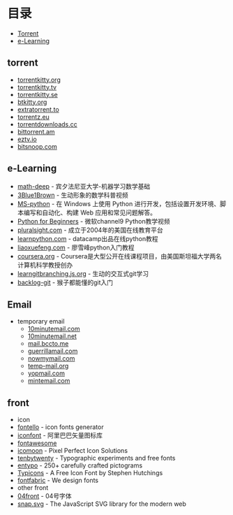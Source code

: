 目录
=================

* [Torrent](#Torrent)
* [e-Learning](#e-Learning)   
## torrent
* [torrentkitty.org](http://www.torrentkitty.org/)
* [torrentkitty.tv](http://www.torrentkitty.tv/)
* [torrentkitty.se](http://www.torrentkitty.se/)
* [btkitty.org](http://btkitty.org/)
* [extratorrent.to](https://extratorrent.to/)  
* [torrentz.eu](https://torrentz.eu/)  
* [torrentdownloads.cc](http://www.torrentdownloads.cc/) 
* [bittorrent.am](http://www.bittorrent.am/) 
* [eztv.io](https://eztv.io/) 
* [bitsnoop.com](https://bitsnoop.com/) 

## e-Learning
* [math-deep](http://www.cis.upenn.edu/~jean/math-basics.pdf) - 宾夕法尼亚大学-机器学习数学基础
* [3Blue1Brown](https://www.3blue1brown.com/) - 生动形象的数学科普视频
* [MS-python](https://docs.microsoft.com/zh-cn/windows/python/) - 在 Windows 上使用 Python 进行开发，包括设置开发环境、脚本编写和自动化、构建 Web 应用和常见问题解答。
* [Python for Beginners](https://channel9.msdn.com/Series/Intro-to-Python-Development?WT.mc_id=python-c9-niner) - 微软channel9 Python教学视频
* [pluralsight.com]( https://www.pluralsight.com) - 成立于2004年的美国在线教育平台
* [learnpython.com]( https://www.learnpython.org/) - datacamp出品在线python教程
* [liaoxuefeng.com]( https://www.liaoxuefeng.com/wiki/1016959663602400) - 廖雪峰python入门教程
* [coursera.org]( https://www.coursera.org/) - Coursera是大型公开在线课程项目，由美国斯坦福大学两名计算机科学教授创办
* [learngitbranching.js.org](https://learngitbranching.js.org/) - 生动的交互式git学习
* [backlog-git](https://backlog.com/git-tutorial/cn/) - 猴子都能懂的git入门
  
## Email
* temporary email
  * [10minutemail.com](https://10minutemail.com/)
  * [10minutemail.net](https://10minutemail.net/)
  * [mail.bccto.me](http://mail.bccto.me/)
  * [guerrillamail.com](https://www.guerrillamail.com/)
  * [nowmymail.com]( https://www.nowmymail.com/)  
  * [temp-mail.org]( https://temp-mail.org/)    
  * [yopmail.com]( http://www.yopmail.com/zh/)     
  * [mintemail.com]( https://www.mintemail.com/)  
## front
* icon 
 * [fontello]( http://www.fontello.com/) - icon fonts generator
 * [iconfont]( https://www.iconfont.cn/) - 阿里巴巴矢量图标库
 * [fontawesome]( https://fontawesome.com/)
 * [icomoon]( https://icomoon.io/) - Pixel Perfect Icon Solutions
 * [tenbytwenty]( http://tenbytwenty.com/) - Typographic experiments and free fonts
 * [entypo]( http://www.entypo.com/) - 250+ carefully crafted pictograms
 * [Typicons](https://www.s-ings.com/typicons/) - A Free Icon Font by Stephen Hutchings
 * [fontfabric]( https://www.fontfabric.com/) - We design fonts
* other front
 * [04front](  http://www.dsg4.com/04/) - 04号字体
 * [snap.svg]( http://snapsvg.io/) - The JavaScript SVG library for the modern web


 
 

 
  


  
  
  
  
